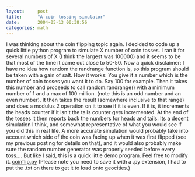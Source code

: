 ```yaml
---
layout:     post
title:      "A coin tossing simulator"
date:       2004-05-13 00:38:56
categories: math
---
```

I was thinking about the coin flipping topic again. I decided to code up a quick little python program to simulate X number of coin tosses. I ran it for several numbers of X (I think the largest was 100000) and it seems to be that most of the time it came out close to 50-50. Now a quick disclaimer: I have no idea how random the randrange function is, so this program should be taken with a gain of salt. How it works: You give it a number which is the number of coin tosses you want it to do. Say 100 for example. Then it takes this number and proceeds to call random.randrange() with a minimum number of 1 and a max of 100 million. (note this is an odd number and an even number). It then takes the result (somewhere inclusive to that range) and does a modulus 2 operation on it to see if it is even. If it is, it increments the heads counter if it isn't the tails counter gets incremented. At the end of the tosses it then reports back the numbers for heads and tails. Its a decent simulation I think, and somewhat representative of what you would see if you did this in real life. A more accurate simulation would probably take into account which side of the coin was facing up when it was first flipped (see my previous posting for details on that), and it would also probably make sure the random number generator was properly seeded before every toss.... But like I said, this is a quick little demo program. Feel free to modify it. [coinflip.py](http://www.geocities.com/nloadholtes/code/coinflip.py.txt) (Please note you need to save it with a .py extension, I had to put the .txt on there to get it to load onto geocities.)
